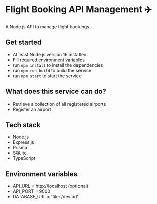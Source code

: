 # Flight Booking API Management ✈️

A Node.js API to manage flight bookings.

## Get started
- At least Node.js version 16 installed
- Fill required environment variables
- run `npm install` to install the dependencies
- run `npm run build` to build the service
- run `npm start` to start the service

## What does this service can do?
- Retrieve a collection of all registered airports
- Register an airport

## Tech stack

- Node.js
- Express.js
- Prisma
- SQLite
- TypeScript

## Environment variables
- API_URL = http://localhost (optional)
- API_PORT = 9000
- DATABASE_URL = 'file:./dev.bd'

